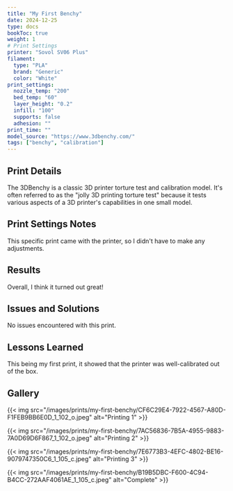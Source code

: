 ```yaml
---
title: "My First Benchy"
date: 2024-12-25
type: docs
bookToc: true
weight: 1
# Print Settings
printer: "Sovol SV06 Plus"
filament:
  type: "PLA"
  brand: "Generic"
  color: "White"
print_settings:
  nozzle_temp: "200"
  bed_temp: "60"
  layer_height: "0.2"
  infill: "100"
  supports: false
  adhesion: ""
print_time: ""
model_source: "https://www.3dbenchy.com/"
tags: ["benchy", "calibration"]
---
```


## Print Details
The 3DBenchy is a classic 3D printer torture test and calibration model. It's often referred to as the "jolly 3D printing torture test" because it tests various aspects of a 3D printer's capabilities in one small model.

## Print Settings Notes
This specific print came with the printer, so I didn't have to make any adjustments.

## Results
Overall, I think it turned out great!

## Issues and Solutions
No issues encountered with this print.

## Lessons Learned
This being my first print, it showed that the printer was well-calibrated out of the box.

## Gallery

{{< img src="/images/prints/my-first-benchy/CF6C29E4-7922-4567-A80D-F1FEB9BB6E0D_1_102_o.jpeg" alt="Printing 1" >}}

{{< img src="/images/prints/my-first-benchy/7AC56836-7B5A-4955-9883-7A0D69D6F867_1_102_o.jpeg" alt="Printing 2" >}}

{{< img src="/images/prints/my-first-benchy/7E6773B3-4EFC-4802-BE16-9079747350C6_1_105_c.jpeg" alt="Printing 3" >}}

{{< img src="/images/prints/my-first-benchy/B19B5DBC-F600-4C94-B4CC-272AAF4061AE_1_105_c.jpeg" alt="Complete" >}}